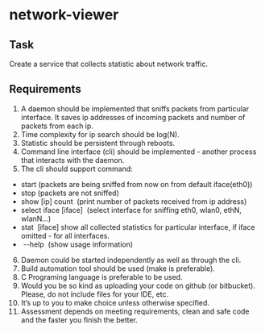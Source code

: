 # network-viewer

## Task
Create a service that collects statistic about network traffic.

## Requirements
1. A daemon should be implemented that sniffs packets from particular interface. It
saves ip addresses of incoming packets and number of packets from each ip.
2. Time complexity for ip search should be log(N).
3. Statistic should be persistent through reboots.
4. Command line interface (cli) should be implemented - another process that
interacts with the daemon.
5. The cli should support command:
* start​ (packets are being sniffed from now on from default iface(eth0))
* stop​ (packets are not sniffed)
* show [ip] count ​ (print number of packets received from ip address)
* select iface [iface] ​ (select interface for sniffing eth0, wlan0, ethN,
wlanN...)
* stat​ ​ [iface]​ show all collected statistics for particular interface, if iface
omitted - for all interfaces.
* ​ --help ​ (show usage information)
6. Daemon could be started independently as well as through the cli.
7. Build automation tool should be used (make is preferable).
8. C Programing language is preferable to be used.
9. Would you be so kind as uploading your code on github (or bitbucket). Please, do
not include files for your IDE, etc.
10. It’s up to you to make choice unless otherwise specified.
11. Assessment depends on meeting requirements, clean and safe code and the
faster you finish the better.
